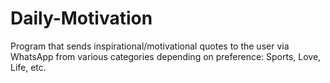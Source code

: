 # Daily-Motivation
Program that sends inspirational/motivational quotes to the user via WhatsApp from various categories depending on preference: Sports, Love, Life, etc.
